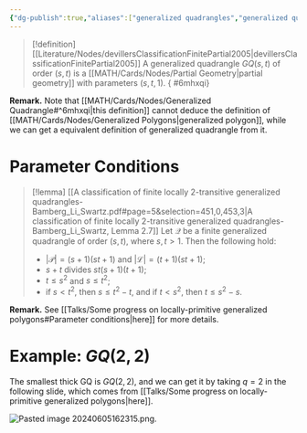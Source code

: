```yaml
---
{"dg-publish":true,"aliases":["generalized quadrangles","generalized quadrangle"],"draft":false,"permalink":"/MATH/Cards/Nodes/Generalized Quadrangle/","dgPassFrontmatter":true}
---
```



> [!definition] [[Literature/Nodes/devillersClassificationFinitePartial2005\|devillersClassificationFinitePartial2005]]
> A generalized quadrangle $GQ(s,t)$ of order $(s,t)$ is a [[MATH/Cards/Nodes/Partial Geometry\|partial geometry]] with parameters $(s,t,1)$.
{ #6mhxqi}


**Remark.** Note that [[MATH/Cards/Nodes/Generalized Quadrangle#^6mhxqi\|this definition]] cannot deduce the definition of [[MATH/Cards/Nodes/Generalized Polygons\|generalized polygon]], while we can get a equivalent definition of generalized quadrangle from it.

# Parameter Conditions

> [!lemma] [[A classification of finite locally 2-transitive generalized quadrangles-Bamberg_Li_Swartz.pdf#page=5&selection=451,0,453,3\|A classification of finite locally 2-transitive generalized quadrangles-Bamberg_Li_Swartz, Lemma 2.7]]
> Let $\mathcal{Q}$ be a finite generalized quadrangle of order $(s,t)$, where $s,t>1$. Then the following hold:
> - $|\mathcal{P}|=(s+1)(st+1)$ and $|\mathcal{L}|=(t+1)(st+1)$;
> - $s+t$ divides $st(s+1)(t+1)$;
> - $t\leqslant s^2$ and $s\leqslant t^2$;
> - if $s<t^2$, then $s\leqslant t^2-t$, and if $t<s^2$, then $t\leqslant s^2-s$.

**Remark.** See [[Talks/Some progress on locally-primitive generalized polygons#Parameter conditions\|here]] for more details.

# Example: $GQ(2,2)$

The smallest thick GQ is $GQ(2,2)$, and we can get it by taking $q=2$ in the following slide, which comes from [[Talks/Some progress on locally-primitive generalized polygons\|here]].

![Pasted image 20240605162315.png](/img/user/%E9%99%84%E4%BB%B6/Pasted%20image%2020240605162315.png).